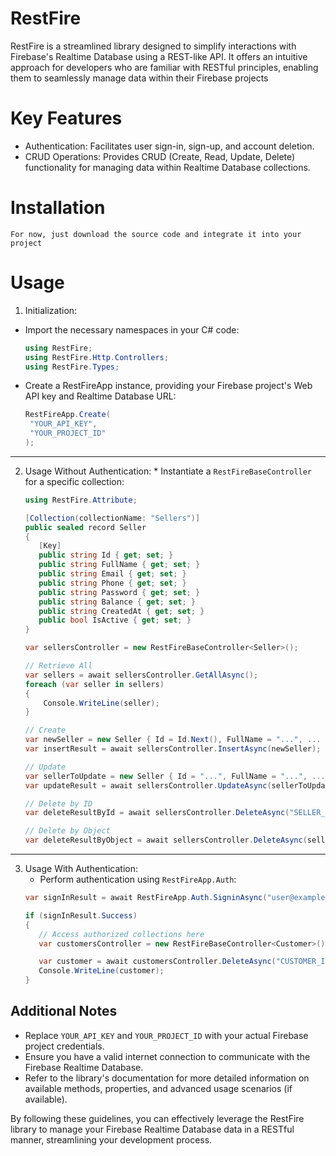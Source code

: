# RestFire

RestFire is a streamlined library designed to simplify interactions with Firebase's Realtime Database using a REST-like API. It offers an intuitive approach for developers who are familiar with RESTful principles, enabling them to seamlessly manage data within their Firebase projects

# Key Features
 * Authentication: Facilitates user sign-in, sign-up, and account deletion.
 * CRUD Operations: Provides CRUD (Create, Read, Update, Delete) functionality for managing data within Realtime Database collections.


# Installation
 `For now, just download the source code and integrate it into your project`


 # Usage

  1. Initialization:

  * Import the necessary namespaces in your C# code:
    ```csharp
    using RestFire;
    using RestFire.Http.Controllers;
    using RestFire.Types;
    ```

  * Create a RestFireApp instance, providing your Firebase project's Web API key and Realtime Database URL:
    ```csharp
    RestFireApp.Create(
     "YOUR_API_KEY",
     "YOUR_PROJECT_ID"
    );

    ```

<hr>

  2. Usage Without Authentication:
    * Instantiate a `RestFireBaseController` for a specific collection:

      ```csharp
      using RestFire.Attribute;

     [Collection(collectionName: "Sellers")]
     public sealed record Seller
     {
         [Key]
         public string Id { get; set; }
         public string FullName { get; set; }
         public string Email { get; set; }
         public string Phone { get; set; }
         public string Password { get; set; }
         public string Balance { get; set; }
         public string CreatedAt { get; set; }
         public bool IsActive { get; set; }
     }
      ```

      ```csharp
      var sellersController = new RestFireBaseController<Seller>();

      // Retrieve All
      var sellers = await sellersController.GetAllAsync();
      foreach (var seller in sellers)
      {
          Console.WriteLine(seller);
      }
      
      // Create
      var newSeller = new Seller { Id = Id.Next(), FullName = "...", ... };
      var insertResult = await sellersController.InsertAsync(newSeller);

      // Update
      var sellerToUpdate = new Seller { Id = "...", FullName = "...", ... };
      var updateResult = await sellersController.UpdateAsync(sellerToUpdate);

      // Delete by ID
      var deleteResultById = await sellersController.DeleteAsync("SELLER_ID");

      // Delete by Object
      var deleteResultByObject = await sellersController.DeleteAsync(sellerToDelete);
      ```
<hr>


  3. Usage With Authentication:
       * Perform authentication using `RestFireApp.Auth`:
       ```csharp
       var signInResult = await RestFireApp.Auth.SigninAsync("user@example.com", "password");

      if (signInResult.Success)
      {
          // Access authorized collections here
          var customersController = new RestFireBaseController<Customer>();
      
          var customer = await customersController.DeleteAsync("CUSTOMER_ID");
          Console.WriteLine(customer);
      }
       ```

## Additional Notes

  * Replace `YOUR_API_KEY` and `YOUR_PROJECT_ID` with your actual Firebase project credentials.
  * Ensure you have a valid internet connection to communicate with the Firebase Realtime Database.
  * Refer to the library's documentation for more detailed information on available methods, properties, and advanced usage scenarios (if available).

By following these guidelines, you can effectively leverage the RestFire library to manage your Firebase Realtime Database data in a RESTful manner, streamlining your development process.
































    
